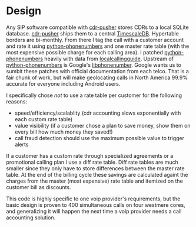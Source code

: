 # Design

Any SIP software compatible with [cdr-pusher](https://github.com/areski/cdr-pusher) stores CDRs to a local SQLite database. [cdr-pusher](https://github.com/areski/cdr-pusher) ships them to a central [TimescaleDB](https://www.timescale.com/). Hypertable borders are bi-monthly. From there I tag the call with a customer account and rate it using [python-phonenumbers](https://github.com/daviddrysdale/python-phonenumbers) and one master rate table (with the most expensive possible charge for each calling area). I patched [python-phonenumbers](https://github.com/daviddrysdale/python-phonenumbers) heavily with data from [localcallingguide](https://localcallingguide.com). Upstream of [python-phonenumbers](https://github.com/daviddrysdale/python-phonenumbers) is Google's [libphonenumber](https://github.com/google/libphonenumber). Google wants us to sumbit these patches with official documentation from each telco. That is a fair chunk of work, but will make geolocating calls in North America 99.9% accurate for everyone including Android users. 

I specifically chose *not* to use a rate table per customer for the following reasons:

- speed/efficiency/scalablity (cdr accounting slows exponentially with each custom rate table)
- value visibility (if a customer chose a plan to save money, show them on every bill how much money they saved!)
- call fraud detection should use the maximum possible value to trigger alerts

If a customer has a custom rate through specialized agreements or a promotional calling plan I use a diff rate table. Diff rate tables are much smaller since they only have to store differences between the master rate table. At the end of the billing cycle these savings are calculated againt the charges from the master (most expensive) rate table and itemized on the customer bill as discounts. 

This code is highly specific to one voip provider's requirements, but the basic design is proven to 400 simultaneous calls on four westmere cores, and generalizing it will happen the next time a voip provider needs a call accounting solution.
